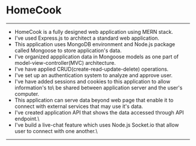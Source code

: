 # HomeCook

---

- HomeCook is a fully designed web application using MERN stack.
- I've used Express.js to architect a standard web application.
- This application uses MongoDB environment and Node.js package called Mongoose to store application's data.
- I've organized appplication data in Mongoose models as one part of model-view-controller(MVC) architecture.
- I've have applied CRUD(create-read-update-delete) operations.
- I've set up an authentication system to analyze and approve user.
- I've have added sessions and cookies to this application to allow information's to\ be shared between application server and the user's computer.
- This application can serve data beyond web page that enable it to connect with external services that may use it's data.
- I've created application API that shows the data accessed through API endpoint.\
- I've build a live-chat feature which uses Node.js Socket.io that allow user to connect with one another.\

---
